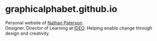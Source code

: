 # graphicalphabet.github.io
Personal website of <a href="http://graphicalphabet.com/" target="_blank">Nathan Paterson</a>. <br>
Designer. Director of Learning at <a href="https://jp.ideo.com/" target="_blank">IDEO</a>. Helping enable change through design and creativity. 
